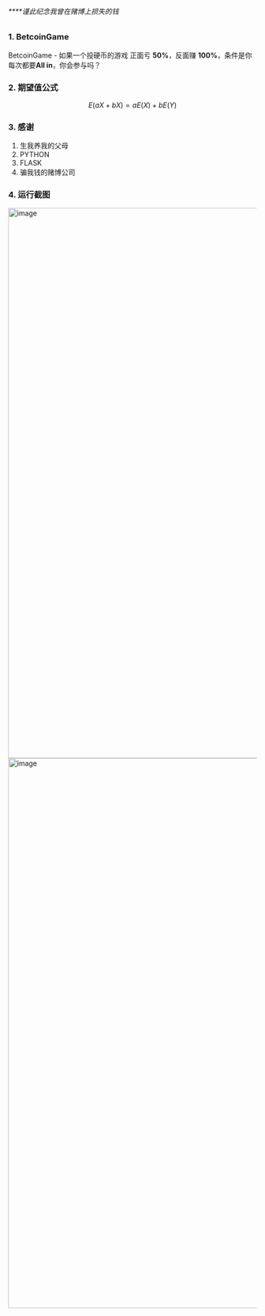 



###### *****谨此纪念我曾在赌博上损失的钱*




### 1. BetcoinGame
BetcoinGame - 如果一个投硬币的游戏 正面亏 **50%**，反面赚 **100%**，条件是你每次都要**All in**，你会参与吗？

### 2. 期望值公式
$$
E(aX+bX)= aE(X)+bE(Y)
$$

### 3. 感谢
1. 生我养我的父母
2. PYTHON
3. FLASK
4. 骗我钱的赌博公司

### 4. 运行截图
<img width="1115" alt="image" src="https://github.com/haokanako/BetcoinGame/assets/74845190/e90101a5-5737-4d57-bcdb-ea14ce8c3820">

<img width="1115" alt="image" src="https://github.com/haokanako/BetcoinGame/assets/74845190/5b1ee6b6-d338-4d1d-999f-04cf8e4be628">

